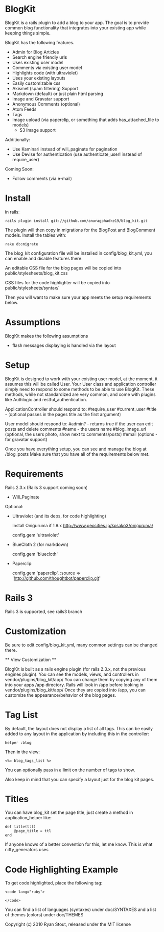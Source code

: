 BlogKit
=======

BlogKit is a rails plugin to add a blog to your app.  The goal is to provide common blog
functionality that integrates into your existing app while keeping things simple.

BlogKit has the following features.

+ Admin for Blog Articles
+ Search engine friendly urls
+ Uses existing user model
+ Comments via existing user model
+ Highlights code (with ultraviolet)
+ Uses your existing layouts
+ Easily customizable css
+ Akismet (spam filtering) Support
+ Markdown (default) or just plain html parsing
+ Image and Gravatar support
+ Anonymous Comments (optional)
+ Atom Feeds
+ Tags
+ Image upload (via paperclip, or something that adds has_attached_file to models)
    + S3 Image support

Additionally:

+ Use Kaminari instead of will_paginate for pagination
+ Use Devise for authentication (use authenticate_user! instead of require_user)


Coming Soon:

+ Follow comments (via e-mail)

Install
=======

in rails:

    rails plugin install git://github.com/anuragphadke19/blog_kit.git

The plugin will then copy in migrations for the BlogPost and BlogComment models.  Install the tables with:

    rake db:migrate

The blog_kit configuration file will be installed in config/blog_kit.yml, you can enable and disable features there.

An editable CSS file for the blog pages will be copied into public/stylesheets/blog_kit.css

CSS files for the code highlighter will be copied into public/stylesheets/syntax/
    
Then you will want to make sure your app meets the setup requirements below.

Assumptions
===========

BlogKit makes the following assumptions

+ flash messages displaying is handled via the layout


Setup
=====

BlogKit is designed to work with your existing user model, at the moment, it assumes this will be
called User.  Your User class and application controller simply need to respond to some methods to
be able to use BlogKit.  These methods, while not standardized are very common, and come with plugins
like Authlogic and restful_authentication.

ApplicationController should respond to:
    #require_user
    #current_user
    #title - (optional passes in the pages title as the first argument)

User model should respond to:
    #admin?  - returns true if the user can edit posts and delete comments
    #name	 - the users name
    #blog_image_url (optional, the users photo, show next to comments/posts)
    #email (options - for gravatar support)
    
Once you have everything setup, you can see and manage the blog at /blog_posts  Make sure that you have
all of the requirements below met.

Requirements
============

Rails 2.3.x (Rails 3 support coming soon)

- Will_Paginate

Optional:

- Ultraviolet (and its deps, for code highlighting)

    Install Oniguruma if 1.8.x
    http://www.geocities.jp/kosako3/oniguruma/
    
    config.gem 'ultraviolet'
    
- BlueCloth 2 (for markdown)

    config.gem 'bluecloth'

- Paperclip

    config.gem 'paperclip', :source => 'http://github.com/thoughtbot/paperclip.git'

Rails 3
=======

Rails 3 is supported, see rails3 branch

Customization
=============

Be sure to edit config/blog_kit.yml, many common settings can be changed there.

** View Customization **

BlogKit is built as a rails engine plugin (for rails 2.3.x, not the previous engines plugin).  You can see
the models, views, and controllers in vendor/plugins/blog_kit/app/  You can change them by copying any of 
them into your apps /app directory.  Rails will look in /app before looking in vendor/plugins/blog_kit/app/
Once they are copied into /app, you can customize the appearance/behavior of the blog pages.

Tag List
========

By default, the layout does not display a list of all tags.  This can be easily added to any layout in the 
application by including this in the controller:

    helper :blog

Then in the view:

    <%= blog_tags_list %>
    
You can optionally pass in a limit on the number of tags to show.

Also keep in mind that you can specify a layout just for the blog kit pages.

Titles
======

You can have blog_kit set the page title, just create a method in application_helper like:

    def title(ttl)
        @page_title = ttl
    end

If anyone knows of a better convention for this, let me know.  This is what nifty_generators uses

Code Highlighting Example
=========================

To get code highlighted, place the following tag:

    <code lang="ruby">

    </code>

You can find a list of languages (syntaxes) under doc/SYNTAXES and a list of themes (colors) under
doc/THEMES


Copyright (c) 2010 Ryan Stout, released under the MIT license
